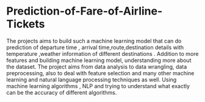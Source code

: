 # Prediction-of-Fare-of-Airline-Tickets
The projects aims to build such a machine learning model that can do prediction of departure time , arrival time,route,destination details with temperature ,weather information of different destinations .  Addition to more features and building machine learning model,  understanding more about the dataset. The project aims from data analysis to data wrangling, data preprocessing, also to deal with feature selection and many other machine learning and natural language processing techniques as well. Using machine learning algorithms , NLP and  trying to understand what exactly can be  the accuracy of different algorithms.  
